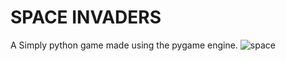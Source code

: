 # SPACE INVADERS
A Simply python game made using the pygame engine.
![space](https://github.com/alimirza09/space-invaders/assets/106017617/2d7e5958-6f53-4fb4-8f34-9395bb4af845)
